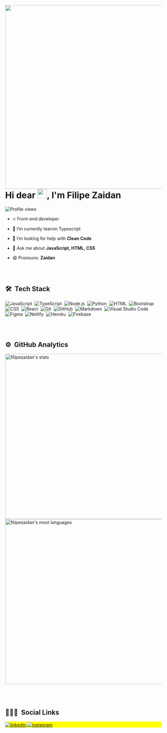 
<img align="right" height="590em" src="https://imguploader.net/if/4XYMT8v3rP5A.png"/>
<h1 align="left">Hi dear <img src="https://raw.githubusercontent.com/kaueMarques/kaueMarques/master/hi.gif" width="30px">, I'm Filipe Zaidan</h1>
<p align="left"> <img src="https://komarev.com/ghpvc/?username=filipezaidan&color=yellow" alt="Profile views" /> </p>

- 🔥 Front-end developer

- 🔭 I’m currently learnin Typescript

- 👨 I’m looking for help with **Clean Code**

- 💬 Ask me about **JavaScript, HTML, CSS**

- 😄 Pronouns: **Zaidan**

<br><br>

## 🛠 &nbsp;Tech Stack

![JavaScript](https://img.shields.io/badge/-JavaScript-05122A?style=flat&logo=javascript)&nbsp;
![TypeScript](https://img.shields.io/badge/-TypeScript-05122A?style=flat&logo=typescript)&nbsp;
![Node.js](https://img.shields.io/badge/-Node.js-05122A?style=flat&logo=node.js)&nbsp;
![Python](https://img.shields.io/badge/-Python-05122A?style=flat&logo=python)&nbsp;
![HTML](https://img.shields.io/badge/-HTML-05122A?style=flat&logo=HTML5)&nbsp;
![Bootstrap](https://img.shields.io/badge/-Bootstrap-05122A?style=flat&logo=bootstrap)&nbsp;
![CSS](https://img.shields.io/badge/-CSS-05122A?style=flat&logo=CSS3&logoColor=1572B6)&nbsp;
![React](https://img.shields.io/badge/-React-05122A?style=flat&logo=react)&nbsp;
![Git](https://img.shields.io/badge/-Git-05122A?style=flat&logo=git)&nbsp;
![GitHub](https://img.shields.io/badge/-GitHub-05122A?style=flat&logo=github)&nbsp;
![Markdown](https://img.shields.io/badge/-Markdown-05122A?style=flat&logo=markdown)&nbsp;
![Visual Studio Code](https://img.shields.io/badge/-Visual%20Studio%20Code-05122A?style=flat&logo=visual-studio-code&logoColor=007ACC)&nbsp;
![Figma](https://img.shields.io/badge/-Figma-05122A?style=flat&logo=figma)&nbsp;
![Netlify](https://img.shields.io/badge/-Netlify-05122A?style=flat&logo=netlify)&nbsp;
![Heroku](https://img.shields.io/badge/-Heroku-05122A?style=flat&logo=heroku)&nbsp;
![Firebase](https://img.shields.io/badge/-Firebase-05122A?style=flat&logo=firebase)&nbsp;

<br><br>

## ⚙️ &nbsp;GitHub Analytics

<p align="left">
<img width="530em" src="https://github-readme-stats.vercel.app/api?username=filipezaidan&show_icons=true&theme=vision-friendly-dark" alt="filipezaidan's stats"/>
<img width="530em" src="https://github-readme-stats.vercel.app/api/top-langs/?username=filipezaidan&layout=compact&theme=vision-friendly-dark" alt="filipezaidan's most languages"/>
</p>

<br><br>

## 👨🏽‍🦲 &nbsp;Social Links

<p align="left" style="background:yellow">
<a href="https://linkedin.com/in/filipezaidan" target="_blank">
  <img align="center" src="https://img.shields.io/badge/-filipezaidan-05122A?style=flat&logo=linkedin" alt="linkedin"/>
</a>
<a href="https://instagram.com/filipezaidan" target="_blank">
 <img align="center" src="https://img.shields.io/badge/-filipezaidan-05122A?style=flat&logo=instagram" alt="instagram"/>
</a>
</p>
